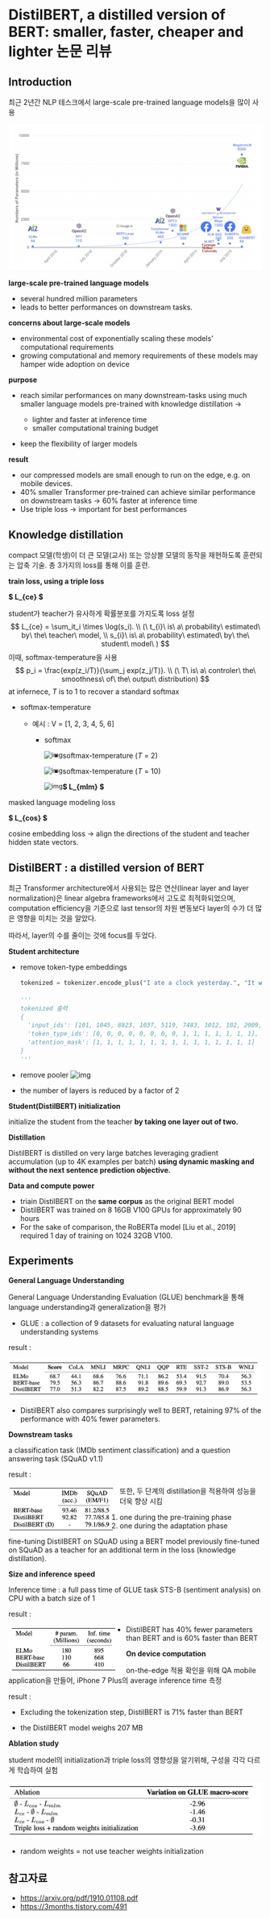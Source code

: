 # DistilBERT, a distilled version of BERT: smaller, faster, cheaper and lighter 논문 리뷰



## Introduction

최근 2년간 NLP 테스크에서 large-scale pre-trained language models을 많이 사용

![distilBert1](https://raw.githubusercontent.com/my-romance/NLP/master/pic/distilBert1.png)



**large-scale pre-trained language models**

- several hundred million parameters
- leads to better performances on downstream tasks.



**concerns about large-scale models**

- environmental cost of exponentially scaling these models’ computational requirements
- growing computational and memory requirements of these models may hamper wide adoption on device



**purpose**

- reach similar performances on many downstream-tasks using much smaller language models pre-trained with knowledge distillation →

  - lighter and faster at inference time
  - smaller computational training budget

- keep the flexibility of larger models

  

**result**

- our compressed models are small enough to run on the edge, e.g. on mobile devices.
- 40% smaller Transformer pre-trained can achieve similar performance on downstream tasks -> 60% faster at inference time
- Use triple loss → important for best performances



## Knowledge distillation

compact 모델(학생)이 더 큰 모델(교사) 또는 앙상블 모델의 동작을 재현하도록 훈련되는 압축 기술.
총 3가지의 loss를 통해 이를 훈련.

 

**train loss, using a triple loss** 

**$ L_{ce} $**

student가 teacher가 유사하게 확률분포를 가지도록 loss 설정
$$
L_{ce} = \sum_it_i \times \log(s_i). \\
(\ t_{i}\ is\ a\ probability\ estimated\ by\ the\ teacher\ model, \\
s_{i}\ is\ a\ probability\ estimated\ by\ the\ student\ model\ )
$$
이때, softmax-temperature을 사용
$$
p_i = \frac{exp(z_i/T)}{\sum_j exp(z_j/T)}. \\
(\ T\ is\ a\ controler\ the\ smoothness\ of\ the\ output\ distribution)
$$
at infernece, $T$ is to 1 to recover a standard softmax 



- softmax-temperature

  - 예시 : V = [1, 2, 3, 4, 5, 6]

    - softmax

      <img src="https://t1.daumcdn.net/cfile/tistory/999CD3435DCE569E1D" alt="img" style="zoom:90%;" align='left' />

    - softmax-temperature ($T$ = 2)

      <img src="https://t1.daumcdn.net/cfile/tistory/998A48435DCE569E14" alt="img" style="zoom:90%;" align='left'/>

    - softmax-temperature ($T$ = 10)

      <img src="https://t1.daumcdn.net/cfile/tistory/99DCEB435DCE569F24" alt="img" style="zoom:90%;" align='left'/>

    

**$ L_{mlm} $**

masked language modeling loss

**$ L_{cos} $** 

cosine embedding loss → align the directions of the student and teacher hidden state vectors.



## DistilBERT : a distilled version of BERT

최근 Transformer architecture에서 사용되는 많은 연산(linear layer and layer normalization)은 linear algebra frameworks에서 고도로 최적화되었으며, computation efficiency을 기준으로 last tensor의 차원 변동보다 layer의 수가 더 많은 영향을 미치는 것을 알았다.

따라서, layer의 수를 줄이는 것에 focus를 두었다.

**Student architecture**

- remove token-type embeddings

  ```python
  tokenized = tokenizer.encode_plus("I ate a clock yesterday.", "It was very time consuming.")
  
  '''
  tokenized 출력
  {
  	'input_ids': [101, 1045, 8823, 1037, 5119, 7483, 1012, 102, 2009, 2001, 2200, 2051, 15077, 1012, 102],
   	'token_type_ids': [0, 0, 0, 0, 0, 0, 0, 0, 1, 1, 1, 1, 1, 1, 1],
  	'attention_mask': [1, 1, 1, 1, 1, 1, 1, 1, 1, 1, 1, 1, 1, 1, 1]
  }
  '''
  ```

- remove pooler
  ![img](http://freesearch.pe.kr/wp-content/uploads/Screenshot_2019-04-20-1810-04805-pdf.png)

- the number of layers is reduced by a factor of 2



**Student(DistilBERT) initialization**

initialize the student from the teacher **by taking one layer out of two.**



**Distillation**

DistilBERT is distilled on very large batches leveraging gradient accumulation (up to 4K examples per batch) **using dynamic masking and without the next sentence prediction objective.**



**Data and compute power**

- triain DistilBERT on the **same corpus** as the original BERT model
- DistilBERT was trained on 8 16GB V100 GPUs for approximately 90 hours
- For the sake of comparison, the RoBERTa model [Liu et al., 2019] required 1 day of training on 1024 32GB V100.




## Experiments

**General Language Understanding**

General Language Understanding Evaluation (GLUE) benchmark을 통해 language understanding과 generalization을 평가

- GLUE : a collection of 9 datasets for evaluating natural language understanding systems



result :

![distilBert2](https://raw.githubusercontent.com/my-romance/NLP/master/pic/distilBert2.png)

- DistilBERT also compares surprisingly well to BERT, retaining 97% of the performance with 40% fewer parameters.



**Downstream tasks**

 a classification task (IMDb sentiment classification) and a question answering task (SQuAD v1.1)

result : 

<img src="https://raw.githubusercontent.com/my-romance/NLP/master/pic/distilBert3.png" alt="distilBert3" style="zoom:30%;" align="left"/>



또한, 두 단계의 distillation을 적용하여 성능을 더욱 향상 시킴

1. one during the pre-training phase
2. one during the adaptation phase

fine-tuning DistilBERT on SQuAD using a BERT model previously fine-tuned on SQuAD as a teacher for an additional term in the loss (knowledge distillation).



**Size and inference speed**

Inference time : a full pass time of GLUE task STS-B (sentiment analysis) on CPU with a batch size of 1

result : 

<img src="https://raw.githubusercontent.com/my-romance/NLP/master/pic/distilBert4.png" alt="distilBert4" style="zoom:30%;" align="left"/>

- DistilBERT has 40% fewer parameters than BERT and is 60% faster than BERT



**On device computation**

on-the-edge 적용 확인을 위해 QA mobile application을 만들어, iPhone 7 Plus의 average inference time 측정

result :

- Excluding the tokenization step, DistilBERT is 71% faster than BERT

- the DistilBERT model weighs 207 MB



**Ablation study**

student model의 initialization과 triple loss의 영향성을 알기위해, 구성을 각각 다르게 학습하여 실험

![distilBert5](https://raw.githubusercontent.com/my-romance/NLP/master/pic/distilBert5.png)

- random weights = not use teacher weights initialization



## 참고자료

- https://arxiv.org/pdf/1910.01108.pdf
- https://3months.tistory.com/491

